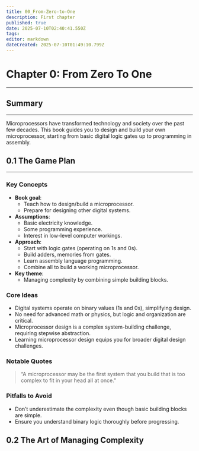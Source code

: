 ```yaml
---
title: 00_From-Zero-to-One
description: First chapter
published: true
date: 2025-07-10T02:40:41.550Z
tags: 
editor: markdown
dateCreated: 2025-07-10T01:49:10.799Z
---
```


# Chapter 0: From Zero To One
---
## Summary
---
Microprocessors have transformed technology and society over the past few decades. This book guides you to design and build your own microprocessor, starting from basic digital logic gates up to programming in assembly.
## 0.1 The Game Plan
---
### Key Concepts
- **Book goal**:
  - Teach how to design/build a microprocessor.
  - Prepare for designing other digital systems.
- **Assumptions**:
  - Basic electricity knowledge.
  - Some programming experience.
  - Interest in low-level computer workings.
- **Approach**:
  - Start with logic gates (operating on 1s and 0s).
  - Build adders, memories from gates.
  - Learn assembly language programming.
  - Combine all to build a working microprocessor.
- **Key theme**:
  - Managing complexity by combining simple building blocks.
### Core Ideas
- Digital systems operate on binary values (1s and 0s), simplifying design.
- No need for advanced math or physics, but logic and organization are critical.
- Microprocessor design is a complex system-building challenge, requiring stepwise abstraction.
- Learning microprocessor design equips you for broader digital design challenges.
<!--### Examples-->
<!--### Defintions-->
<!--### Algorithms-->
<!--### Code Snippets-->
<!--### Formulas-->
### Notable Quotes
> “A microprocessor may be the first system that you build that is too complex to fit in your head all at once."
### Pitfalls to Avoid
- Don’t underestimate the complexity even though basic building blocks are simple.  
- Ensure you understand binary logic thoroughly before progressing.
<!--### References-->
## 0.2 The Art of Managing Complexity